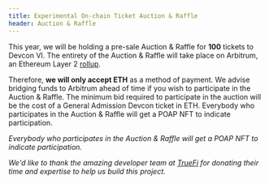 ```yaml
---
title: Experimental On-chain Ticket Auction & Raffle
header: Auction & Raffle
---
```

This year, we will be holding a pre-sale Auction & Raffle for **100** tickets to Devcon VI. The entirety of the Auction & Raffle will take place on Arbitrum, an Ethereum Layer 2 [rollup](https://vitalik.ca/general/2021/01/05/rollup.html).

Therefore, **we will only accept ETH** as a method of payment. We advise bridging funds to Arbitrum ahead of time if you wish to participate in the Auction & Raffle. The minimum bid required to participate in the auction will be the cost of a General Admission Devcon ticket in ETH. Everybody who participates in the Auction & Raffle will get a POAP NFT to indicate participation.

*Everybody who participates in the Auction & Raffle will get a POAP NFT to indicate participation.*

*We'd like to thank the amazing developer team at [TrueFi](https://truefi.io/) for donating their time and expertise to help us build this project.*